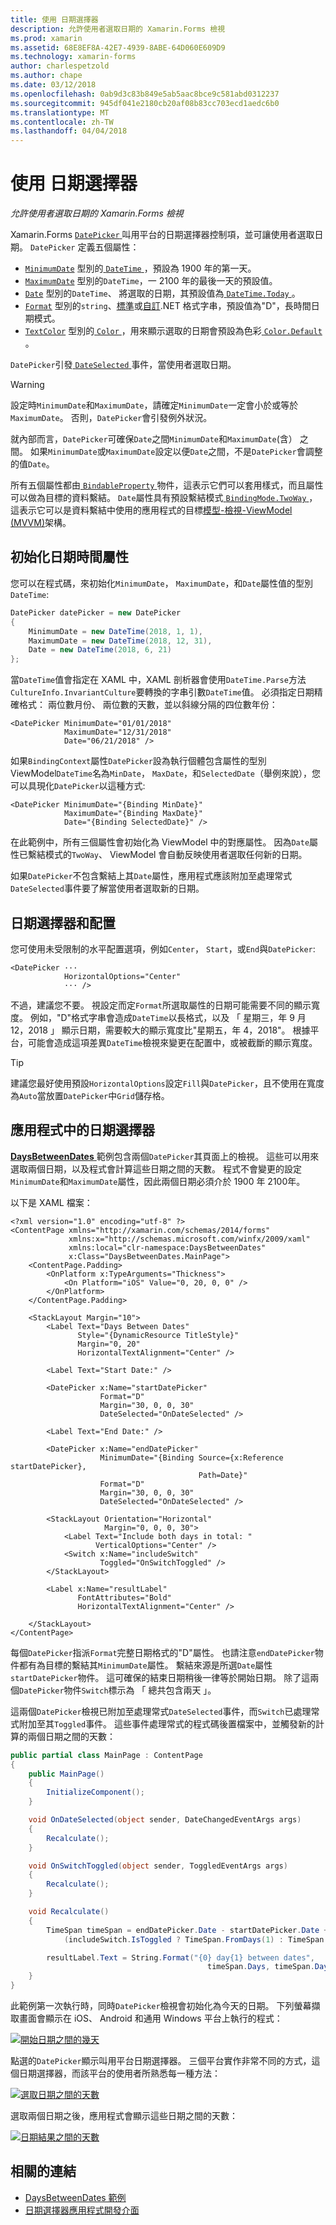 ```yaml
---
title: 使用 日期選擇器
description: 允許使用者選取日期的 Xamarin.Forms 檢視
ms.prod: xamarin
ms.assetid: 68E8EF8A-42E7-4939-8ABE-64D060E609D9
ms.technology: xamarin-forms
author: charlespetzold
ms.author: chape
ms.date: 03/12/2018
ms.openlocfilehash: 0ab9d3c83b849e5ab5aac8bce9c581abd0312237
ms.sourcegitcommit: 945df041e2180cb20af08b83cc703ecd1aedc6b0
ms.translationtype: MT
ms.contentlocale: zh-TW
ms.lasthandoff: 04/04/2018
---
```

# <a name="using-datepicker"></a>使用 日期選擇器

_允許使用者選取日期的 Xamarin.Forms 檢視_

Xamarin.Forms [ `DatePicker` ](https://developer.xamarin.com/api/type/Xamarin.Forms.DatePicker/)叫用平台的日期選擇器控制項，並可讓使用者選取日期。 `DatePicker` 定義五個屬性：

- [`MinimumDate`](https://developer.xamarin.com/api/property/Xamarin.Forms.DatePicker.MinimumDate/) 型別的[ `DateTime` ](https://developer.xamarin.com/api/type/System.DateTime/)，預設為 1900 年的第一天。
- [`MaximumDate`](https://developer.xamarin.com/api/property/Xamarin.Forms.DatePicker.MaximumDate/) 型別的`DateTime`，一 2100 年的最後一天的預設值。
- [`Date`](https://developer.xamarin.com/api/property/Xamarin.Forms.DatePicker.Date/) 型別的`DateTime`、 將選取的日期，其預設值為[ `DateTime.Today` ](https://developer.xamarin.com/api/property/System.DateTime.Today/)。
- [`Format`](https://developer.xamarin.com/api/property/Xamarin.Forms.DatePicker.Format/) 型別的`string`、[標準](/dotnet/standard/base-types/standard-date-and-time-format-strings/)或[自訂](/dotnet/standard/base-types/custom-date-and-time-format-strings/).NET 格式字串，預設值為"D"，長時間日期模式。
- [`TextColor`](https://developer.xamarin.com/api/property/Xamarin.Forms.DatePicker.TextColor/) 型別的[ `Color` ](https://developer.xamarin.com/api/type/Xamarin.Forms.Color/)，用來顯示選取的日期會預設為色彩[ `Color.Default` ](https://developer.xamarin.com/api/property/Xamarin.Forms.Color.Default/)。

`DatePicker`引發[ `DateSelected` ](https://developer.xamarin.com/api/event/Xamarin.Forms.DatePicker.DateSelected/)事件，當使用者選取日期。

> [!WARNING]
> 設定時`MinimumDate`和`MaximumDate`，請確定`MinimumDate`一定會小於或等於`MaximumDate`。 否則，`DatePicker`會引發例外狀況。

就內部而言，`DatePicker`可確保`Date`之間`MinimumDate`和`MaximumDate`(含） 之間。 如果`MinimumDate`或`MaximumDate`設定以便`Date`之間，不是`DatePicker`會調整的值`Date`。

所有五個屬性都由[ `BindableProperty` ](https://developer.xamarin.com/api/type/Xamarin.Forms.BindableProperty/)物件，這表示它們可以套用樣式，而且屬性可以做為目標的資料繫結。 `Date`屬性具有預設繫結模式[ `BindingMode.TwoWay` ](https://developer.xamarin.com/api/field/Xamarin.Forms.BindingMode.TwoWay/)，這表示它可以是資料繫結中使用的應用程式的目標[模型-檢視-ViewModel (MVVM)](~/xamarin-forms/enterprise-application-patterns/mvvm.md)架構。

## <a name="initializing-the-datetime-properties"></a>初始化日期時間屬性

您可以在程式碼，來初始化`MinimumDate`， `MaximumDate`，和`Date`屬性值的型別`DateTime`:

```csharp
DatePicker datePicker = new DatePicker
{
    MinimumDate = new DateTime(2018, 1, 1),
    MaximumDate = new DateTime(2018, 12, 31),
    Date = new DateTime(2018, 6, 21)
};
```

當`DateTime`值會指定在 XAML 中，XAML 剖析器會使用`DateTime.Parse`方法`CultureInfo.InvariantCulture`要轉換的字串引數`DateTime`值。 必須指定日期精確格式： 兩位數月份、 兩位數的天數，並以斜線分隔的四位數年份：

```xaml
<DatePicker MinimumDate="01/01/2018"
            MaximumDate="12/31/2018"
            Date="06/21/2018" />
```

如果`BindingContext`屬性`DatePicker`設為執行個體包含屬性的型別 ViewModel`DateTime`名為`MinDate`， `MaxDate`，和`SelectedDate`（舉例來說），您可以具現化`DatePicker`以這種方式:

```xaml
<DatePicker MinimumDate="{Binding MinDate}"
            MaximumDate="{Binding MaxDate}"
            Date="{Binding SelectedDate}" />
```

在此範例中，所有三個屬性會初始化為 ViewModel 中的對應屬性。 因為`Date`屬性已繫結模式的`TwoWay`、 ViewModel 會自動反映使用者選取任何新的日期。

如果`DatePicker`不包含繫結上其`Date`屬性，應用程式應該附加至處理常式`DateSelected`事件要了解當使用者選取新的日期。

## <a name="datepicker-and-layout"></a>日期選擇器和配置

您可使用未受限制的水平配置選項，例如`Center`， `Start`，或`End`與`DatePicker`:

```xaml
<DatePicker ··· 
            HorizontalOptions="Center" 
            ··· />
```

不過，建議您不要。 視設定而定`Format`所選取屬性的日期可能需要不同的顯示寬度。 例如，"D"格式字串會造成`DateTime`以長格式，以及 「 星期三，年 9 月 12，2018 」 顯示日期，需要較大的顯示寬度比"星期五，年 4，2018"。 根據平台，可能會造成這項差異`DateTime`檢視來變更在配置中，或被截斷的顯示寬度。

> [!TIP]
> 建議您最好使用預設`HorizontalOptions`設定`Fill`與`DatePicker`，且不使用在寬度為`Auto`當放置`DatePicker`中`Grid`儲存格。

## <a name="datepicker-in-an-application"></a>應用程式中的日期選擇器

[ **DaysBetweenDates** ](https://developer.xamarin.com/samples/xamarin-forms/UserInterface/DatePicker)範例包含兩個`DatePicker`其頁面上的檢視。 這些可以用來選取兩個日期，以及程式會計算這些日期之間的天數。 程式不會變更的設定`MinimumDate`和`MaximumDate`屬性，因此兩個日期必須介於 1900 年 2100年。

以下是 XAML 檔案：

```xaml
<?xml version="1.0" encoding="utf-8" ?>
<ContentPage xmlns="http://xamarin.com/schemas/2014/forms"
             xmlns:x="http://schemas.microsoft.com/winfx/2009/xaml"
             xmlns:local="clr-namespace:DaysBetweenDates"
             x:Class="DaysBetweenDates.MainPage">
    <ContentPage.Padding>
        <OnPlatform x:TypeArguments="Thickness">
            <On Platform="iOS" Value="0, 20, 0, 0" />
        </OnPlatform>
    </ContentPage.Padding>

    <StackLayout Margin="10">
        <Label Text="Days Between Dates"
               Style="{DynamicResource TitleStyle}"
               Margin="0, 20"
               HorizontalTextAlignment="Center" />

        <Label Text="Start Date:" />

        <DatePicker x:Name="startDatePicker"
                    Format="D"
                    Margin="30, 0, 0, 30"
                    DateSelected="OnDateSelected" />

        <Label Text="End Date:" />

        <DatePicker x:Name="endDatePicker"
                    MinimumDate="{Binding Source={x:Reference startDatePicker},
                                          Path=Date}"
                    Format="D"
                    Margin="30, 0, 0, 30"
                    DateSelected="OnDateSelected" />

        <StackLayout Orientation="Horizontal"
                     Margin="0, 0, 0, 30">
            <Label Text="Include both days in total: "
                   VerticalOptions="Center" />
            <Switch x:Name="includeSwitch"
                    Toggled="OnSwitchToggled" />
        </StackLayout>

        <Label x:Name="resultLabel"
               FontAttributes="Bold"
               HorizontalTextAlignment="Center" />

    </StackLayout>
</ContentPage>
```

每個`DatePicker`指派`Format`完整日期格式的"D"屬性。 也請注意`endDatePicker`物件都有為目標的繫結其`MinimumDate`屬性。 繫結來源是所選`Date`屬性`startDatePicker`物件。 這可確保的結束日期稍後一律等於開始日期。 除了這兩個`DatePicker`物件`Switch`標示為 「 總共包含兩天 」。 

這兩個`DatePicker`檢視已附加至處理常式`DateSelected`事件，而`Switch`已處理常式附加至其`Toggled`事件。 這些事件處理常式的程式碼後置檔案中，並觸發新的計算的兩個日期之間的天數：

```csharp
public partial class MainPage : ContentPage
{
    public MainPage()
    {
        InitializeComponent();
    }

    void OnDateSelected(object sender, DateChangedEventArgs args)
    {
        Recalculate();
    }

    void OnSwitchToggled(object sender, ToggledEventArgs args)
    {
        Recalculate();
    }

    void Recalculate()
    {
        TimeSpan timeSpan = endDatePicker.Date - startDatePicker.Date +
            (includeSwitch.IsToggled ? TimeSpan.FromDays(1) : TimeSpan.Zero);

        resultLabel.Text = String.Format("{0} day{1} between dates",
                                            timeSpan.Days, timeSpan.Days == 1 ? "" : "s");
    }
}
```

此範例第一次執行時，同時`DatePicker`檢視會初始化為今天的日期。 下列螢幕擷取畫面會顯示在 iOS、 Android 和通用 Windows 平台上執行的程式：

[![開始日期之間的幾天](datepicker-images/DaysBetweenDatesStart.png "開始日期之間的幾天")](datepicker-images/DaysBetweenDatesStart-Large.png#lightbox "開始日期之間的幾天")

點選的`DatePicker`顯示叫用平台日期選擇器。 三個平台實作非常不同的方式，這個日期選擇器，而該平台的使用者所熟悉每一種方法：

[![選取日期之間的天數](datepicker-images/DaysBetweenDatesSelect.png "日期之間的天數選取")](datepicker-images/DaysBetweenDatesSelect-Large.png#lightbox "選取日期之間的天數")

選取兩個日期之後，應用程式會顯示這些日期之間的天數：

[![日期結果之間的天數](datepicker-images/DaysBetweenDatesResult.png "日期結果之間的天數")](datepicker-images/DaysBetweenDatesResult-Large.png#lightbox "日期結果之間的天數")

## <a name="related-links"></a>相關的連結

- [DaysBetweenDates 範例](https://developer.xamarin.com/samples/xamarin-forms/UserInterface/DatePicker)
- [日期選擇器應用程式開發介面](https://developer.xamarin.com/api/type/Xamarin.Forms.DatePicker/)

